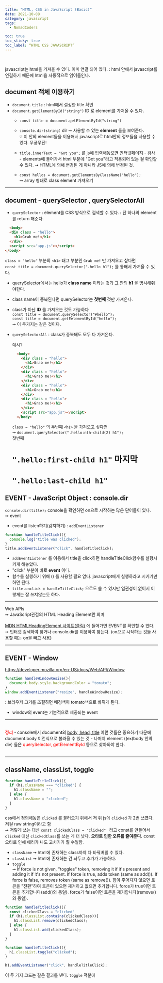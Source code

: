 ```yaml
---
title: "HTML, CSS in JavaScript (Basic)"
date: 2021-10-08
category: javascript
tags:
  - NomadCoders

toc: true
toc_sticky: true
toc_label: “HTML CSS JAVASCRIPT”
---
```

   
<br>
    
javascript는 html을 가져올 수 있다. 이미 연결 되어 있다. 
: html 안에서 javascript를 연결하기 때문에 html을 자동적으로 읽어들인다. 
<br>

## document 객체 이용하기
- `document.title` : html에서 설정한 title 확인 
- `document.getElementById("string")` ID 로 element를 가져올 수 있다.
  - `const title = document.getElementById("string")`
  - `console.dir(string)` dir ➞ 사용할 수 있는 __element__ 들을 보여준다.   
  💡 이 안의 element들을 이용해서 javascript로 html안의 정보들을 사용할 수 있다. 무궁무진!

  - `title.innerText = "Got you";` 를 js에 입력해놓으면 인터넷페이지 - 검사 - elements에 들어가서 html <body> 부분에 "Got you"라고 적용되어 있는 걸 확인할 수 있다. ➞ HTML에 의해 변경된 게 아니라 JS에 의해 변경된 것.

  - `const hellos = document.getElementsByClassName("hello");`  
  ➞ array 형태로 class element 가져오기  

---

## document - querySelector , querySelectorAll
  - `querySelector` 
  : element를 CSS 방식으로 검색할 수 있다. 
  : 단 하나의 element를 return 해준다. 

  ```html 
    <body>
    <div class = "hello">
      <h1>Grab me!</h1>
    </div>
    <script src="app.js"></script>
  </body>
  ```
  `class = "hello"` 부분의 `<h1>` 태그 부분인 `Grab me!` 만 가져오고 싶다면   
  `const title = document.querySelector(".hello h1");` 를 통해서 가져올 수 있다. 
  - querySelector에서는 hello가 __class name__ 이라는 것과 그 안의 __h1__ 을 명시해줘야한다.
  - class name이 중복된다면 querySelector는 __첫번째__ 것만 가져온다. 
  - class가 아닌 __ID__ 를 가져오는 것도 가능하다  
  `const title = document.querySelector("#hello");`  
  `const title = document.getEelementById("hello");`  
  ➞ 이 두가지는 같은 것이다.


 - `querySelectorAll`
 : class가 중복돼도 모두 다 가져온다. 

    예시1

    ```html
      <body>
        <div class = "hello">
          <h1>Grab me!</h1>
        </div>
        <div class = "hello">
          <h1>Grab me!</h1>
        </div>
        <div class = "hello">
          <h1>Grab me!</h1>
        </div>
        <div class = "hello">
          <h1>Grab me!</h1>
        </div>
        <script src="app.js"></script>
      </body>
    ```

    `class = "hello"` 의 두번째 `<h1>` 을 가져오고 싶다면  
    ➞ `document.querySelector(".hello:nth-child(2) h1");`  
    첫번째 <h1> `".hello:first-child h1"` 
    마지막 <h1> `".hello:last-child h1"`

## EVENT - JavaScript Object : console.dir 
`console.dir(title);` console을 확인하면 on으로 시작하는 많은 단어들이 있다.  
➞ event 

- event를 listen하기(감지하기) : `addEventListener` 
```javascript
function handleTitleClick(){
  console.log("title was clicked");
}
title.addEventListener("click", handleTitleClick);
```
  - `addEventListener` 를 이용해서 title을 click하면 handleTitleClick함수를 실행시키게 해놓았다. 
  - "click" 부분이 바로 __event__ 이다. 
  - 함수를 실행하기 위해 () 를 사용할 필요 없다. javascript에게 실행하라고 시키기만 하면 된다. 
  - `title.onclick = handleTitleClick;` 으로도 쓸 수 있지만 일관성이 없어서 이렇게는 잘 쓰지않는듯 하다.

---
Web APIs   
➞ JavaScript관점의 HTML Heading Element란 의미  <br>  
[MDN HTMLHeadingElement 사이트(클릭)](https://developer.mozilla.org/en-US/docs/Web/API/HTMLHeadingElement)
에 들어가면 EVENT를 확인할 수 있다.  
➞ 인터넷 검색하여 찾거나 console.dir를 이용하여 찾는다. (on으로 시작하는 것들 사용할 때는 on을 빼고 사용)

---
## EVENT - Window
<https://developer.mozilla.org/en-US/docs/Web/API/Window>

```javascript
function handleWindowResize(){
  document.body.style.backgroundColor = "tomato";
}
window.addEventListener("resize", handleWindowResize);
```
: 브라우저 크기를 조절하면 배경색이 tomato색으로 바뀌게 된다. 
- window의 event는 기본적으로 제공되는 event

---
<br>
<span style = "color:red"> 정리 </span>
- console에서 document의 <u>body, head, title</u> 이런 것들은 중요하기 때문에 document.body 이런식으로 불러올 수 있는 것
- 나머지 element ((ex)body 안의 div) 들은 <span style = "color:red">querySelector, getElementById</span> 등으로 찾아와야 한다.
<br><br>

---
## className, classList, toggle

```javascript
function handleTitleClick(){
  if (h1.className === "clicked") {
    h1.className = "";
  } else {
    h1.className = "clicked";
  }
}
```
css에서 정의해놓은 
`clicked` 를 불러오기 위해서 저 위 js에 `clicked` 가 2번 쓰였다. 저걸 raw string이라고 함  
➞ 저렇게 쓰는 대신 `const clickedClass = "clicked" ` 라고 const를 만들어서 `clicked` 대신 `clickedClass`를 쓰는 게 더 낫다. __오타로 인한 오류를 줄여준다.__ const 오타로 인해 에러가 나도 고치기가 훨 수월함.


- `className`
➞ html에 존재하는 class까지 다 바꿔버릴 수 있다.
- `classList`
➞ html에 존재하는 건 놔두고 추가가 가능하다. 
- `toggle`   
➞ If force is not given, "toggles" token, removing it if it's present and adding it if it's not present. If force is true, adds token (same as add()). If force is false, removes token (same as remove()).
힘이 주어지지 않으면 토큰을 "전환"하여 토큰이 있으면 제거하고 없으면 추가합니다. force가 true이면 토큰을 추가합니다(add()와 동일). force가 false이면 토큰을 제거합니다(remove()와 동일).

```javascript
function handleTitleClick(){
  const clickedClass = "clicked"
  if (h1.classList.contains(clickedClass)){
    h1.classList.remove(clickedClass);
  } else {
    h1.classList.add(clickedClass);
  }
}
```
```javascript
function handleTitleClick(){
  h1.classList.toggle("clicked");
}

h1.addEventListener("click", handleTitleClick);
```
이 두 가지 코드는 같은 결과를 낸다. `toggle` 덕분에 
